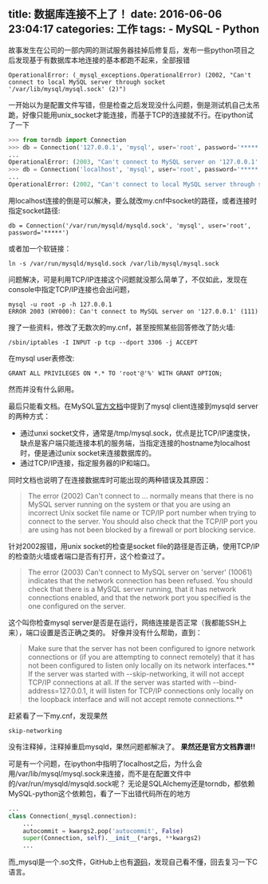 title: 数据库连接不上了！
date: 2016-06-06 23:04:17
categories: 工作
tags:
    - MySQL
    - Python
---
故事发生在公司的一部内网的测试服务器挂掉后修复后，发布一些python项目之后发现基于有数据库本地连接的基本都跑不起来，全部报错
```
OperationalError: (_mysql_exceptions.OperationalError) (2002, "Can't connect to local MySQL server through socket '/var/lib/mysql/mysql.sock' (2)")
```
一开始以为是配置文件写错，但是检查之后发现没什么问题，倒是测试机自己太吊跪，好像只能用unix_socket才能连接，而基于TCP的连接就不行。在ipython试了一下
```python
>>> from torndb import Connection
>>> db = Connection('127.0.0.1', 'mysql', user='root', password='*****')
...
OperationalError: (2003, "Can't connect to MySQL server on '127.0.0.1' (111)")
>>> db = Connection('localhost', 'mysql', user='root', password='*****')
...
OperationalError: (2002, "Can't connect to local MySQL server through socket '/var/lib/mysql/mysql.sock' (2)")
```
<!--more-->
用localhost连接的倒是可以解决，要么就改my.cnf中socket的路径，或者连接时指定socket路径:
```
db = Connection('/var/run/mysqld/mysqld.sock', 'mysql', user='root', password='*****')
```
或者加一个软链接：
```
ln -s /var/run/mysqld/mysqld.sock /var/lib/mysql/mysql.sock
```
问题解决，可是利用TCP/IP连接这个问题就没那么简单了，不仅如此，发现在console中指定TCP/IP连接也会出问题，
```
mysql -u root -p -h 127.0.0.1
ERROR 2003 (HY000): Can't connect to MySQL server on '127.0.0.1' (111)
```
搜了一些资料，修改了无数次的my.cnf，甚至按照某些回答修改了防火墙:
```
/sbin/iptables -I INPUT -p tcp --dport 3306 -j ACCEPT
```
在mysql user表修改:
```
GRANT ALL PRIVILEGES ON *.* TO 'root'@'%' WITH GRANT OPTION;
```
然而并没有什么卵用。

最后只能看文档。在MySQL[官方文档](http://dev.mysql.com/doc/refman/5.7/en/can-not-connect-to-server.html)中提到了mysql client连接到mysqld server的两种方式：
* 通过unxi socket文件，通常是/tmp/mysql.sock，优点是比TCP/IP速度快，缺点是客户端只能连接本机的服务端，当指定连接的hostname为localhost时，便是通过unix socket来连接数据库的。
* 通过TCP/IP连接，指定服务器的IP和端口。

同时文档也说明了在连接数据库时可能出现的两种错误及其原因：
>The error (2002) Can't connect to ... normally means that there is no MySQL server running on the system or that you are using an incorrect Unix socket file name or TCP/IP port number when trying to connect to the server. You should also check that the TCP/IP port you are using has not been blocked by a firewall or port blocking service.

针对2002报错，用unix socket的检查是socket file的路径是否正确，使用TCP/IP的检查防火墙或者端口是否有打开，这个检查过了。
>The error (2003) Can't connect to MySQL server on 'server' (10061) indicates that the network connection has been refused. You should check that there is a MySQL server running, that it has network connections enabled, and that the network port you specified is the one configured on the server.

这个叫你检查mysql server是否是在运行，网络连接是否正常（我都能SSH上来），端口设置是否正确之类的。
好像并没有什么帮助，直到：
> Make sure that the server has not been configured to ignore network connections or (if you are attempting to connect remotely) that it has not been configured to listen only locally on its network interfaces.** If the server was started with --skip-networking, it will not accept TCP/IP connections at all. If the server was started with --bind-address=127.0.0.1, it will listen for TCP/IP connections only locally on the loopback interface and will not accept remote connections.**

赶紧看了一下my.cnf，发现果然
```
skip-networking
```
没有注释掉，注释掉重启mysqld，果然问题都解决了。
**果然还是官方文档靠谱!!**

可是有一个问题，在ipython中指明了localhost之后，为什么会用/var/lib/mysql/mysql.sock来连接，而不是在配置文件中的/var/run/mysqld/mysqld.sock呢？
无论是SQLAlchemy还是torndb，都依赖MySQL-python这个依赖包，看了一下出错代码所在的地方
```python
...
class Connection(_mysql.connection):
	...
	autocommit = kwargs2.pop('autocommit', False)
	super(Connection, self).__init__(*args, **kwargs2)
    ...
```
而_mysql是一个.so文件，GitHub上也有[源码](https://github.com/farcepest/MySQLdb1/blob/master/_mysql.c)，发现自己看不懂，回去复习一下C语言。
